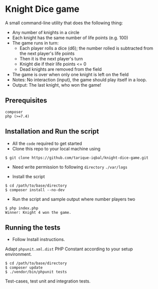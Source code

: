 # Knight Dice game
A small command-line utility that does the following thing:
* Any number of knights in a circle
* Each knight has the same number of life points (e.g. 100)
* The game runs in turn:
  * Each player rolls a dice (d6); the number rolled is subtracted from the next player's life points
  * Then it is the next player's turn
  * Knight die if their life points <= 0
  * Dead knights are removed from the field
* The game is over when only one knight is left on the field
* Notes: No interaction (input), the game should play itself in a loop.
* Output: The last knight, who won the game!

## Prerequisites
```
composer
php (>=7.4)
```

## Installation and Run the script
- All the `code` required to get started
- Clone this repo to your local machine using
```shell
$ git clone https://github.com/tarique-iqbal/knight-dice-game.git
```

- Need write permission to following `directory`
`./var/logs`

- Install the script
```shell
$ cd /path/to/base/directory
$ composer install --no-dev
```

- Run the script and sample output where number players two
```shell
$ php index.php
Winner: Knight 4 won the game.
```

## Running the tests
- Follow Install instructions.

Adapt `phpunit.xml.dist` PHP Constant according to your setup environment.

```shell
$ cd /path/to/base/directory
$ composer update
$ ./vendor/bin/phpunit tests
```

Test-cases, test unit and integration tests.